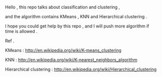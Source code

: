
Hello , this repo talks about classification and clustering ,

and the algorithm contains KMeans , KNN and Hierarchical clustering .

I hope you could get help by this repo , and I will push more algorithm if time is allowed .


Ref .

KMeans : http://en.wikipedia.org/wiki/K-means_clustering

KNN    : http://en.wikipedia.org/wiki/K-nearest_neighbors_algorithm

Hierarchical clustering : http://en.wikipedia.org/wiki/Hierarchical_clustering


